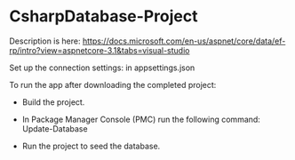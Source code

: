 # CsharpDatabase-Project

Description is here:
https://docs.microsoft.com/en-us/aspnet/core/data/ef-rp/intro?view=aspnetcore-3.1&tabs=visual-studio


Set up the connection settings:
in appsettings.json


To run the app after downloading the completed project:
- Build the project.

- In Package Manager Console (PMC) run the following command:
Update-Database

- Run the project to seed the database.

